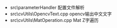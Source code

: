 
- src\parameterHandler 配置文件解析
- src\cvUtils\OpencvText.cpp opencv输出中文文字
- src\cvUtils\MatOperation.cpp Mat Z字遍历
